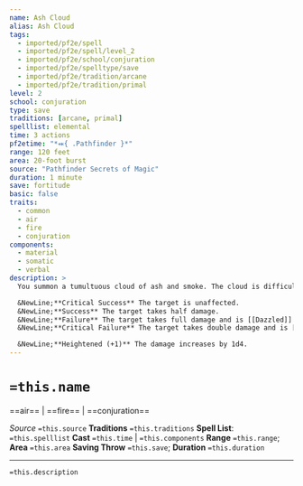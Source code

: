 ```yaml
---
name: Ash Cloud
alias: Ash Cloud
tags:
  - imported/pf2e/spell
  - imported/pf2e/spell/level_2
  - imported/pf2e/school/conjuration
  - imported/pf2e/spelltype/save
  - imported/pf2e/tradition/arcane
  - imported/pf2e/tradition/primal
level: 2
school: conjuration
type: save
traditions: [arcane, primal]
spelllist: elemental
time: 3 actions
pf2etime: "*⬽{ .Pathfinder }*"
range: 120 feet
area: 20-foot burst
source: "Pathfinder Secrets of Magic"
duration: 1 minute
save: fortitude
basic: false
traits:
  - common
  - air
  - fire
  - conjuration
components:
  - material
  - somatic
  - verbal
description: >
  You summon a tumultuous cloud of ash and smoke. The cloud is difficult terrain for flying creatures, and creatures in the cloud can't detect anything using their sense of smell. Creatures that start their turn within the cloud take 2d4 fire damage as their lungs fill with the hot, acrid smoke, with a Fortitude save.

  &NewLine;**Critical Success** The target is unaffected.
  &NewLine;**Success** The target takes half damage.
  &NewLine;**Failure** The target takes full damage and is [[Dazzled]] for 1 round.
  &NewLine;**Critical Failure** The target takes double damage and is [[Blinded]] for 1 round.

  &NewLine;**Heightened (+1)** The damage increases by 1d4.
---
```

# `=this.name`
==air== | ==fire== | ==conjuration==

*Source* `=this.source`
**Traditions** `=this.traditions`
**Spell List**: `=this.spelllist`
**Cast** `=this.time` | `=this.components`
**Range** `=this.range`; **Area** `=this.area`
**Saving Throw** `=this.save`; **Duration** `=this.duration`

***
`=this.description`